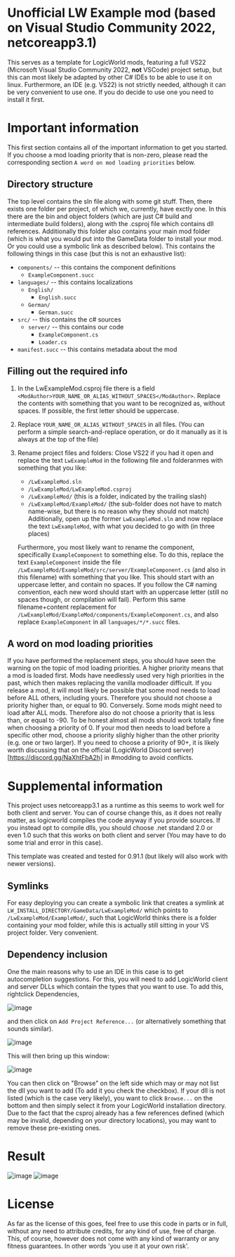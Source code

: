# Unofficial LW Example mod (based on Visual Studio Community 2022, netcoreapp3.1)
This serves as a template for LogicWorld mods, featuring a full VS22 (Microsoft Visual Studio Community 2022, **not** VSCode) project setup, but this can most likely be adapted by other C# IDEs to be able to use it on linux. Furthermore, an IDE (e.g. VS22) is not strictly needed, although it can be very convenient to use one. If you do decide to use one you need to install it first.


# Important information
This first section contains all of the important information to get you started. If you choose a mod loading priority that is non-zero, please read the corresponding section `A word on mod loading priorities` below.

## Directory structure
The top level contains the sln file along with some git stuff. Then, there exists one folder per project, of which we, currently, have exctly one.
In this there are the bin and object folders (which are just C# build and intermediate build folders), along with the .csproj file which contains dll references.
Additionally this folder also contains your main mod folder (which is what you would put into the GameData folder to install your mod. Or you could use a symbolic link as described below).
This contains the following things in this case (but this is not an exhaustive list):
- `components/` -- this contains the component definitions
    - `ExampleComponent.succ`
- `languages/` -- this contains localizations
    - `English/`
        - `English.succ`
    - `German/`
        - `German.succ`
- `src/` -- this contains the c# sources
    - `server/` -- this contains our code
        - `ExampleComponent.cs`
        - `Loader.cs`
- `manifest.succ` -- this contains metadata about the mod

## Filling out the required info
1. In the LwExampleMod.csproj file there is a field `<ModAuthor>YOUR_NAME_OR_ALIAS_WITHOUT_SPACES</ModAuthor>`. Replace the contents with something that you want to be recognized as, without spaces. If possible, the first letter should be uppercase.
2. Replace `YOUR_NAME_OR_ALIAS_WITHOUT_SPACES` in all files. (You can perform a simple search-and-replace operation, or do it manually as it is always at the top of the file)
3. Rename project files and folders:
    Close VS22 if you had it open and replace the text `LwExampleMod` in the following file and folderanmes with something that you like:
    - `/LwExampleMod.sln`
    - `/LwExampleMod/LwExampleMod.csproj`
    - `/LwExampleMod/` (this is a folder, indicated by the trailing slash)
    - `/LwExampleMod/ExampleMod/` (the sub-folder does not have to match name-wise, but there is no reason why they should not match)
    Additionally, open up the former `LwExampleMod.sln` and now replace the text `LwExampleMod`, with what you decided to go with (in three places)

    Furthermore, you most likely want to rename the component, specifically `ExampleComponent` to something else. To do this, replace the text `ExampleComponent` inside the file `/LwExampleMod/ExampleMod/src/server/ExampleComponent.cs` (and also in this filename) with something that you like. This should start with an uppercase letter, and contain no spaces. If you follow the C# naming convention, each new word should start with an uppercase letter (still no spaces though, or compilation will fail).
    Perform this same filename+content replacement for `/LwExampleMod/ExampleMod/components/ExampleComponent.cs`, and also replace `ExampleComponent` in all `languages/*/*.succ` files.

## A word on mod loading priorities
If you have performed the replacement steps, you should have seen the warning on the topic of mod loading priorities. A higher priority means that a mod is loaded first. Mods have needlessly used very high priorities in the past, which then makes replacing the vanilla modloader difficult. If you release a mod, it will most likely be possible that some mod needs to load before ALL others, including yours. Therefore you should not choose a priority higher than, or equal to 90. Conversely. Some mods might need to load after ALL mods. Therefore also do not choose a priority that is less than, or equal to -90. To be honest almost all mods should work totally fine when choosing a priority of 0. If your mod then needs to load before a specific other mod, choose a priority slighly higher than the other priority (e.g. one or two larger). If you need to choose a priority of 90+, it is likely worth discussing that on the official (LogicWorld Discord server)[https://discord.gg/NaXhtFbA2h] in #modding to avoid conflicts.

# Supplemental information

This project uses netcoreapp3.1 as a runtime as this seems to work well for both client and server. You can of course change this, as it does not really matter, as logicworld compiles the code anyway if you provide sources.
If you instead opt to compile dlls, you should choose .net standard 2.0 or even 1.0 such that this works on both client and server (You may have to do some trial and error in this case).

This template was created and tested for 0.91.1 (but likely will also work with newer versions).

## Symlinks
For easy deploying you can create a symbolic link that creates a symlink at `LW_INSTALL_DIRECTORY/GameData/LwExampleMod/` which points to `/LwExampleMod/ExampleMod/`, such that LogicWorld thinks there is a folder containing your mod folder, while this is actually still sitting in your VS project folder. Very convenient.

## Dependency inclusion
One the main reasons why to use an IDE in this case is to get autocompletion suggestions. For this, you will need to add LogicWorld client and server DLLs which contain the types that you want to use.
To add this, rightclick Dependencies, 

![image](https://github.com/GHXX/LogicWorld-ExampleMod/assets/5289076/0ab3f04e-5c6c-4891-a13f-1f08101bd9c6)

and then click on `Add Project Reference...` (or alternatively something that sounds similar). 

![image](https://github.com/GHXX/LogicWorld-ExampleMod/assets/5289076/21f787ff-4d11-4de3-a090-ea5c2a623a14)

This will then bring up this window:

![image](https://github.com/GHXX/LogicWorld-ExampleMod/assets/5289076/a7e2384b-62f9-4546-bf48-0fffeddc8da9)

You can then click on "Browse" on the left side which may or may not list the dll you want to add (To add it you check the checkbox). If your dll is not listed (which is the case very likely), you want to click `Browse...` on the bottom and then simply select it from your LogicWorld installation directory.
Due to the fact that the csproj already has a few references defined (which may be invalid, depending on your directory locations), you may want to remove these pre-existing ones.


# Result
![image](https://github.com/GHXX/LogicWorld-ExampleMod/assets/5289076/9dfa797f-388e-4920-9a45-d003bb737a4a)
![image](https://github.com/GHXX/LogicWorld-ExampleMod/assets/5289076/8c96b140-b50f-49a0-a35c-76fbd6a2ff84)


# License
As far as the license of this goes, feel free to use this code in parts or in full, without any need to attribute credits, for any kind of use, free of charge. This, of course, however does not come with any kind of warranty or any fitness guarantees. In other words 'you use it at your own risk'.
